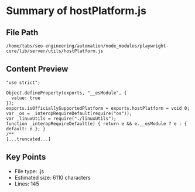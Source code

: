 # Summary of hostPlatform.js
  
## File Path
`/home/tabs/seo-engineering/automation/node_modules/playwright-core/lib/server/utils/hostPlatform.js`

## Content Preview
```
"use strict";

Object.defineProperty(exports, "__esModule", {
  value: true
});
exports.isOfficiallySupportedPlatform = exports.hostPlatform = void 0;
var _os = _interopRequireDefault(require("os"));
var _linuxUtils = require("./linuxUtils");
function _interopRequireDefault(e) { return e && e.__esModule ? e : { default: e }; }
/**
[...truncated...]
```

## Key Points
- File type: .js
- Estimated size: 6110 characters
- Lines: 145
